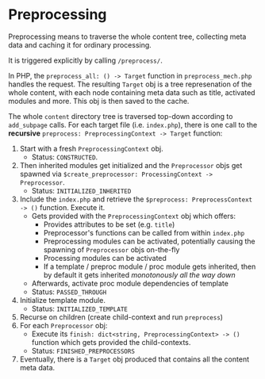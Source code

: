# Preprocessing
Preprocessing means to traverse the whole content tree, collecting meta data and caching it for ordinary processing.

It is triggered explicitly by calling `/preprocess/`.

In PHP, the `preprocess_all: () -> Target` function in `preprocess_mech.php` handles the request. The resulting `Target` obj is a tree represenation of the whole content, with each node containing meta data such as title, activated modules and more. This obj is then saved to the cache.

The whole `content` directory tree is traversed top-down according to `add_subpage` calls. For each target file (i.e. `index.php`), there is one call to the **recursive** `preprocess: PreprocessingContext -> Target` function:
1. Start with a fresh `PreprocessingContext` obj.
    - Status: `CONSTRUCTED`.
2. Then inherited modules get initialized and the `Preprocessor` objs get spawned via `$create_preprocessor: ProcessingContext -> Preprocessor`.
    - Status: `INITIALIZED_INHERITED`
3. Include the `index.php` and retrieve the `$preprocess: PreprocessContext -> ()` function. Execute it.
    - Gets provided with the `PreprocessingContext` obj which offers:
        - Provides attributes to be set (e.g. `title`)
        - Preprocessor's functions can be called from within `index.php`
        - Preprocessing modules can be activated, potentially causing the spawning of `Preprocessor` objs on-the-fly
        - Processing modules can be activated
        - If a template / preproc module / proc module gets inherited, then by default it gets inherited *monotonously all the way down*
    - Afterwards, activate proc module dependencies of template
    - Status: `PASSED_THROUGH`
4. Initialize template module.
    - Status: `INITIALIZED_TEMPLATE`
5. Recurse on children (create child-context and run `preprocess`)
6. For each `Preprocessor` obj:
    - Execute its `finish: dict<string, PreprocessingContext> -> ()` function which gets provided the child-contexts.
    - Status: `FINISHED_PREPROCESSORS`
7. Eventually, there is a `Target` obj produced that contains all the content meta data.